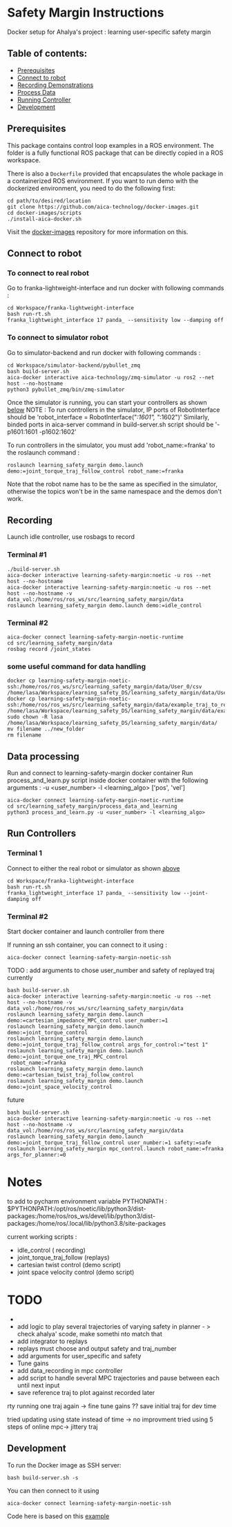 # Safety Margin Instructions

Docker setup for Ahalya's project : learning user-specific safety margin

## Table of contents:

* [Prerequisites](#prerequisites)
* [Connect to robot](#connect-to-robot)
* [Recording Demonstrations](#Recording)
* [Process Data](#Data-processing)
* [Running Controller](#run-controllers)
* [Development](#development)

## Prerequisites

This package contains control loop examples in a ROS environment. The folder is a fully functional ROS package that can
be directly copied in a ROS workspace.

There is also a `Dockerfile` provided that encapsulates the whole package in a containerized ROS environment. If you
want to run demo with the dockerized environment, you need to do the following first:

```console
cd path/to/desired/location
git clone https://github.com/aica-technology/docker-images.git
cd docker-images/scripts
./install-aica-docker.sh
```

Visit the [docker-images](https://github.com/aica-technology/docker-images) repository for more information on this.


## Connect to robot
### To connect to real robot
Go to franka-lightweight-interface and run docker with following commands :
```console
cd Workspace/franka-lightweight-interface
bash run-rt.sh
franka_lightweight_interface 17 panda_ --sensitivity low --damping off
```

### To connect to simulator robot
Go to simulator-backend and run docker with following commands :
```console
cd Workspace/simulator-backend/pybullet_zmq
bash build-server.sh
aica-docker interactive aica-technology/zmq-simulator -u ros2 --net host --no-hostname
python3 pybullet_zmq/bin/zmq-simulator
```
Once the simulator is running, you can start your controllers as shown [below](#run-controllers)
NOTE : To run controllers in the simulator, IP ports of RobotInterface should be 'robot_interface = RobotInterface("*:1601", "*:1602")'
Similarly, binded ports in aica-server command in build-server.sh script should be '-p1601:1601 -p1602:1602'

To run controllers in the simulator, you must add 'robot_name:=franka' to the roslaunch command :
```console
roslaunch learning_safety_margin demo.launch demo:=joint_torque_traj_follow_control robot_name:=franka
```
Note that the robot name has to be the same as specified in the simulator, otherwise the topics won't be in the same
namespace and the demos don't work.

## Recording
Launch idle controller, use rosbags to record

### Terminal #1
```console
./build-server.sh
aica-docker interactive learning-safety-margin:noetic -u ros --net host --no-hostname 
aica-docker interactive learning-safety-margin:noetic -u ros --net host --no-hostname -v data_vol:/home/ros/ros_ws/src/learning_safety_margin/data
roslaunch learning_safety_margin demo.launch demo:=idle_control
```

### Terminal #2
```console 
aica-docker connect learning-safety-margin-noetic-runtime 
cd src/learning_safety_margin/data
rosbag record /joint_states
```

### some useful command for data handling
```console
docker cp learning-safety-margin-noetic-ssh:/home/ros/ros_ws/src/learning_safety_margin/data/User_0/csv /home/lasa/Workspace/learning_safety_DS/learning_safety_margin/data/User_0/csv
docker cp learning-safety-margin-noetic-ssh:/home/ros/ros_ws/src/learning_safety_margin/data/example_traj_to_replay/csv /home/lasa/Workspace/learning_safety_DS/learning_safety_margin/data/example_traj_to_replay
sudo chown -R lasa /home/lasa/Workspace/learning_safety_DS/learning_safety_margin/data/
mv filename ../new_folder
rm filename
```


## Data processing

Run and connect to learning-safety-margin docker container
Run process_and_learn.py script inside docker container with the following arguments :
-u <user_number>
-l <learning_algo> ['pos', 'vel']

```console 
aica-docker connect learning-safety-margin-noetic-runtime 
cd src/learning_safety_margin/process_data_and_learning
python3 process_and_learn.py -u <user_number> -l <learning_algo> 
```

## Run Controllers

### Terminal 1

Connect to either the real robot or simulator as shown [above](#connect-to-robot)
```console
cd Workspace/franka-lightweight-interface
bash run-rt.sh
franka_lightweight_interface 17 panda_ --sensitivity low --joint-damping off
```

### Terminal #2
Start docker container and launch controller from there

If running an ssh container, you can connect to it using :
```console
aica-docker connect learning-safety-margin-noetic-ssh
```

TODO : add arguments to chose user_number and safety of replayed traj
currently
```console
bash build-server.sh
aica-docker interactive learning-safety-margin:noetic -u ros --net host --no-hostname -v data_vol:/home/ros/ros_ws/src/learning_safety_margin/data
roslaunch learning_safety_margin demo.launch demo:=cartesian_impedance_MPC_control user_number:=1
roslaunch learning_safety_margin demo.launch demo:=joint_torque_control
roslaunch learning_safety_margin demo.launch demo:=joint_torque_traj_follow_control args_for_control:="test 1"
roslaunch learning_safety_margin demo.launch demo:=joint_torque_one_traj_MPC_control
 robot_name:=franka
roslaunch learning_safety_margin demo.launch demo:=cartesian_twist_traj_follow_control
roslaunch learning_safety_margin demo.launch demo:=joint_space_velocity_control
```
future 
```console
bash build-server.sh
aica-docker interactive learning-safety-margin:noetic -u ros --net host --no-hostname -v data_vol:/home/ros/ros_ws/src/learning_safety_margin/data
roslaunch learning_safety_margin demo.launch demo:=joint_torque_traj_follow_control user_number:=1 safety:=safe
roslaunch learning_safety_margin mpc_control.launch robot_name:=franka args_for_planner:=0
```



# Notes 
to add to pycharm environment variable PYTHONPATH : 
$PYTHONPATH:/opt/ros/noetic/lib/python3/dist-packages:/home/ros/ros_ws/devel/lib/python3/dist-packages:/home/ros/.local/lib/python3.8/site-packages

current working scripts : 
- idle_control ( recording) 
- joint_torque_traj_follow (replays)
- cartesian twist control (demo script)
- joint space velocity control (demo script)



# TODO 
- 
- add logic to play several trajectories of varying safety in planner - > check ahalya' scode, make somethi nto match that
- add integrator to replays
- replays must choose and output safety and traj_number
- add arguments for user_specific and safety 
- Tune gains
- add data_recording in mpc controller
- add script to handle several MPC trajectories and pause between each until next input 
- save reference traj to plot against recorded later 

rty running one traj again -> fine tune gains ??
save initial traj for dev time 


tried updating using state instead of time -> no improvment
tried using 5 steps of online mpc-> jittery traj

## Development

To run the Docker image as SSH server:

```console
bash build-server.sh -s
```

You can then connect to it using
```console
aica-docker connect learning-safety-margin-noetic-ssh
```

Code here is based on this [example](https://github.com/domire8/control-libraries-ros-demos/tree/main/rospy_zmq)

